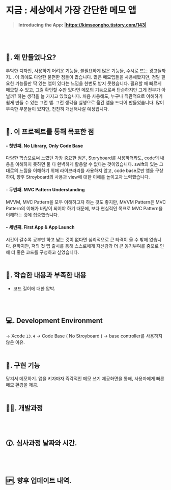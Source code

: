 # 지금 : 세상에서 가장 간단한 메모 앱
> **Introducing the App: |https://kimseongho.tistory.com/143|**
&nbsp;


</br>
</br>

## 🙋. 왜 만들었나요?

투박한 디자인, 사용하기 어려운 기능들, 불필요하게 많은 기능들, 수시로 뜨는 광고들까지... 이 외에도 다양한 불편한 점들이 많습니다.
많은 메모앱들을 사용해봤지만, 정말 필요한 기능들만 딱 있는 앱이 있다는 느낌을 한번도 받지 못했습니다.
필요할 때 빠르게 메모할 수 있고, 그걸 확인할 수만 있다면 메모의 기능으로써 단순하지만 그게 전부가 아닐까? 하는 생각을 늘 가지고 있었습니다.
처음 사용해도, 누구나 직관적으로 이해하기 쉽게 만들 수 있는 그런 앱.
그런 생각을 실행으로 옮긴 앱을 드디어 만들었습니다.
많이 부족한 부분들이 있지만, 천천히 개선해나갈 예정입니다.
&nbsp;
</br>
</br>

## 🏹. 이 프로젝트를 통해 목표한 점

#### - 첫번째. No Library, Only Code Base
다양한 학습으로써 느꼈던 가장 중요한 점은, Storyboard를 사용하더라도, code의 내용을 이해하지 못하면 둘 다 완벽하게 활용할 수 없다는 것이였습니다. swift의 있는 그대로의 느낌을 이해하기 위해 라이브러리를 사용하지 않고, code base로만 앱을 구상하여, 향후 Stroyboard의 사용과 view에 대한 이해를 높이고자 노력했습니다.

#### - 두번째. MVC Pattern Understanding
MVVM, MVC Pattern을 모두 이해하고자 하는 것도 좋지만, MVVM Pattern은 MVC Pattern의 이해가 바탕이 되어야 하기 때문에, 보다 현실적인 목표로 MVC Pattern을 이해하는 것에 집중했습니다.

#### - 세번째. First App & App Launch
시간이 갈수록 공부만 하고 남는 것이 없다면 심리적으로 큰 타격이 올 수 밖에 없습니다. 흔하지만, 저의 첫 앱 출시를 통해 스스로에게 자신감과 더 큰 동기부여를 줌으로 인해 더 좋은 코드를 구성하고 싶었습니다.
&nbsp;
</br>
</br>



## 📖. 학습한 내용과 부족한 내용

- 코드 길이에 대한 압박.

&nbsp;
</br>
</br>



## 💻. Development Environment
-> Xcode `13.4`
-> Code Base ( No Stroyboard )
-> base controller를 사용하지 않은 이유.
&nbsp;
</br>
</br>



## 🔧. 구현 기능
당겨서 메모하기.
앱을 키자마자 즉각적인 메모 쓰기 제공화면을 통해, 사용자에게 빠른 메모 환경을 제공.
&nbsp;
</br>
</br>



## 💁‍♂️. 개발과정

&nbsp;
</br>
</br>

## 🕜. 심사과정 날짜와 시간.

&nbsp;
</br>
</br>

## 🆙. 향후 업데이트 내역.
